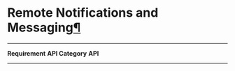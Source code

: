 Remote Notifications and Messaging[¶](#Remote-Notifications-and-Messaging)
==========================================================================

  ----------------------- ----------------------- -----------------------
  **Requirement**         **API Category**        **API**
                                                  
                                                  
                                                  
                                                  
  ----------------------- ----------------------- -----------------------


